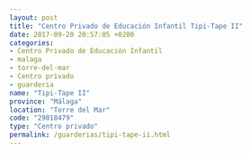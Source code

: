 ```yaml
---
layout: post
title: "Centro Privado de Educación Infantil Tipi-Tape II"
date: 2017-09-20 20:57:05 +0200
categories:
- Centro Privado de Educación Infantil
- malaga
- torre-del-mar
- Centro privado
- guarderia
name: "Tipi-Tape II"
province: "Málaga"
location: "Torre del Mar"
code: "29018479"
type: "Centro privado"
permalink: /guarderias/tipi-tape-ii.html
---
```

